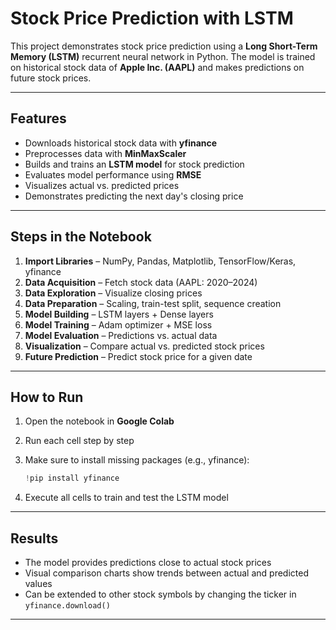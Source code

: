 # Stock Price Prediction with LSTM

This project demonstrates stock price prediction using a **Long Short-Term Memory (LSTM)** recurrent neural network in Python. The model is trained on historical stock data of **Apple Inc. (AAPL)** and makes predictions on future stock prices.

---

## Features

* Downloads historical stock data with **yfinance**
* Preprocesses data with **MinMaxScaler**
* Builds and trains an **LSTM model** for stock prediction
* Evaluates model performance using **RMSE**
* Visualizes actual vs. predicted prices
* Demonstrates predicting the next day's closing price

---

## Steps in the Notebook

1. **Import Libraries** – NumPy, Pandas, Matplotlib, TensorFlow/Keras, yfinance
2. **Data Acquisition** – Fetch stock data (AAPL: 2020–2024)
3. **Data Exploration** – Visualize closing prices
4. **Data Preparation** – Scaling, train-test split, sequence creation
5. **Model Building** – LSTM layers + Dense layers
6. **Model Training** – Adam optimizer + MSE loss
7. **Model Evaluation** – Predictions vs. actual data
8. **Visualization** – Compare actual vs. predicted stock prices
9. **Future Prediction** – Predict stock price for a given date

---

## How to Run

1. Open the notebook in **Google Colab**
2. Run each cell step by step
3. Make sure to install missing packages (e.g., yfinance):

   ```python
   !pip install yfinance
   ```
4. Execute all cells to train and test the LSTM model

---

## Results

* The model provides predictions close to actual stock prices
* Visual comparison charts show trends between actual and predicted values
* Can be extended to other stock symbols by changing the ticker in `yfinance.download()`

---




